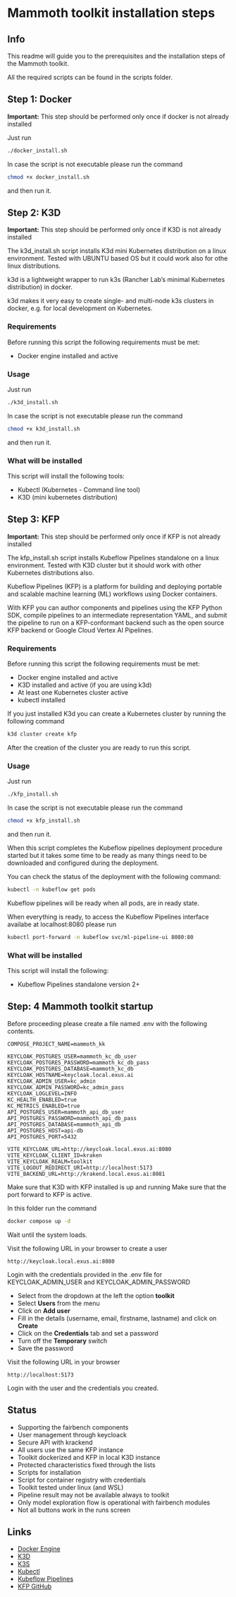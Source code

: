 # Mammoth toolkit installation steps

## Info

This readme will guide you to the prerequisites and the installation steps of
the Mammoth toolkit.

All the required scripts can be found in the scripts folder.

## Step 1: Docker

**Important:** This step should be performed only once if docker is not already
installed

Just run

```bash
./docker_install.sh
```

In case the script is not executable please run the command

```bash
chmod +x docker_install.sh
```

and then run it.

## Step 2: K3D

**Important:** This step should be performed only once if K3D is not already
installed

The k3d_install.sh script installs K3d mini Kubernetes distribution on a linux
environment. Tested with UBUNTU based OS but it could work also for othe linux
distributions.

k3d is a lightweight wrapper to run k3s (Rancher Lab’s minimal Kubernetes
distribution) in docker.

k3d makes it very easy to create single- and multi-node k3s clusters in docker,
e.g. for local development on Kubernetes.

### Requirements

Before running this script the following requirements must be met:

- Docker engine installed and active

### Usage

Just run

```bash
./k3d_install.sh
```

In case the script is not executable please run the command

```bash
chmod +x k3d_install.sh
```

and then run it.

### What will be installed

This script will install the following tools:

- Kubectl (Kubernetes - Command line tool)
- K3D (mini kubernetes distribution)

## Step 3: KFP

**Important:** This step should be performed only once if KFP is not already
installed

The kfp_install.sh script installs Kubeflow Pipelines standalone on a linux
environment. Tested with K3D cluster but it should work with other Kubernetes
distributions also.

Kubeflow Pipelines (KFP) is a platform for building and deploying portable and
scalable machine learning (ML) workflows using Docker containers.

With KFP you can author components and pipelines using the KFP Python SDK,
compile pipelines to an intermediate representation YAML, and submit the
pipeline to run on a KFP-conformant backend such as the open source KFP backend
or Google Cloud Vertex AI Pipelines.

### Requirements

Before running this script the following requirements must be met:

- Docker engine installed and active
- K3D installed and active (if you are using k3d)
- At least one Kubernetes cluster active
- kubectl installed

If you just installed K3d you can create a Kubernetes cluster by running the
following command

```bash
k3d cluster create kfp
```

After the creation of the cluster you are ready to run this script.

### Usage

Just run

```bash
./kfp_install.sh
```

In case the script is not executable please run the command

```bash
chmod +x kfp_install.sh
```

and then run it.

When this script completes the Kubeflow pipelines deployment procedure started
but it takes some time to be ready as many things need to be downloaded and
configured during the deployment.

You can check the status of the deployment with the following command:

```bash
kubectl -n kubeflow get pods
```

Kubeflow pipelines will be ready when all pods, are in ready state.

When everything is ready, to access the Kubeflow Pipelines interface availabe at
localhost:8080 please run

```bash
kubectl port-forward -n kubeflow svc/ml-pipeline-ui 8080:80
```

### What will be installed

This script will install the following:

- Kubeflow Pipelines standalone version 2+


## Step: 4 Mammoth toolkit startup

Before proceeding please create a file named .env with the following contents.

```env
COMPOSE_PROJECT_NAME=mammoth_kk

KEYCLOAK_POSTGRES_USER=mammoth_kc_db_user
KEYCLOAK_POSTGRES_PASSWORD=mammoth_kc_db_pass
KEYCLOAK_POSTGRES_DATABASE=mammoth_kc_db
KEYCLOAK_HOSTNAME=keycloak.local.exus.ai
KEYCLOAK_ADMIN_USER=kc_admin
KEYCLOAK_ADMIN_PASSWORD=kc_admin_pass
KEYCLOAK_LOGLEVEL=INFO
KC_HEALTH_ENABLED=true
KC_METRICS_ENABLED=true
API_POSTGRES_USER=mammoth_api_db_user
API_POSTGRES_PASSWORD=mammoth_api_db_pass
API_POSTGRES_DATABASE=mammoth_api_db
API_POSTGRES_HOST=api-db
API_POSTGRES_PORT=5432

VITE_KEYCLOAK_URL=http://keycloak.local.exus.ai:8080
VITE_KEYCLOAK_CLIENT_ID=kraken
VITE_KEYCLOAK_REALM=toolkit
VITE_LOGOUT_REDIRECT_URI=http://localhost:5173
VITE_BACKEND_URL=http://krakend.local.exus.ai:8081
```



Make sure that K3D with KFP installed is up and running Make sure that the port
forward to KFP is active.

In this folder run the command

```bash
docker compose up -d
```

Wait until the system loads.

Visit the following URL in your browser to create a user

```url
http://keycloak.local.exus.ai:8080
```

Login with the credentials provided in the .env file
for KEYCLOAK_ADMIN_USER and KEYCLOAK_ADMIN_PASSWORD

- Select from the dropdown at the left the option **toolkit**
- Select **Users** from the menu
- Click on **Add user**
- Fill in the details (username, email, firstname, lastname) and click on **Create**
- Click on the **Credentials** tab and set a password
- Turn off the **Temporary** switch
- Save the password


Visit the following URL in your browser

```url
http://localhost:5173
```

Login with the user and the credentials you created.



## Status

- Supporting the fairbench components
- User management through keycloack
- Secure API with krackend
- All users use the same KFP instance
- Toolkit dockerized and KFP in local K3D instance
- Protected characteristics fixed through the lists
- Scripts for installation
- Script for container registry with credentials
- Toolkit tested under linux (and WSL)
- Pipeline result may not be available always to toolkit
- Only model exploration flow is operational with fairbench modules
- Not all buttons work in the runs screen


## Links

- [Docker Engine](https://docs.docker.com/engine/)
- [K3D](https://k3d.io/)
- [K3S](https://github.com/k3s-io/k3s)
- [Kubectl](https://kubernetes.io/docs/reference/kubectl/)
- [Kubeflow Pipelines](https://www.kubeflow.org/docs/components/pipelines/v2/)
- [KFP GitHub](https://github.com/kubeflow/pipelines)
